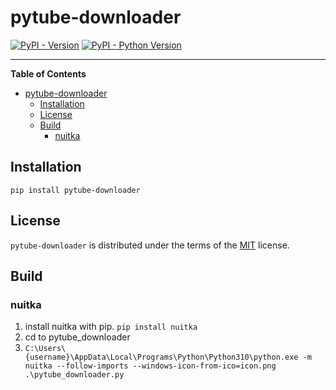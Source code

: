 # pytube-downloader

[![PyPI - Version](https://img.shields.io/pypi/v/pytube-downloader.svg)](https://pypi.org/project/pytube-downloader)
[![PyPI - Python Version](https://img.shields.io/pypi/pyversions/pytube-downloader.svg)](https://pypi.org/project/pytube-downloader)

-----

**Table of Contents**

- [pytube-downloader](#pytube-downloader)
  - [Installation](#installation)
  - [License](#license)
  - [Build](#build)
    - [nuitka](#nuitka)

## Installation

```console
pip install pytube-downloader
```

## License

`pytube-downloader` is distributed under the terms of the [MIT](https://spdx.org/licenses/MIT.html) license.


## Build


### nuitka

1. install nuitka with pip. `pip install nuitka`
2. cd to pytube_downloader
3. `C:\Users\{username}\AppData\Local\Programs\Python\Python310\python.exe -m nuitka --follow-imports --windows-icon-from-ico=icon.png .\pytube_downloader.py`